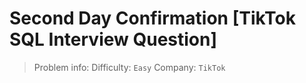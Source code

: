 # Second Day Confirmation [TikTok SQL Interview Question]

> Problem info:
> Difficulty: `Easy`
> Company: `TikTok`


